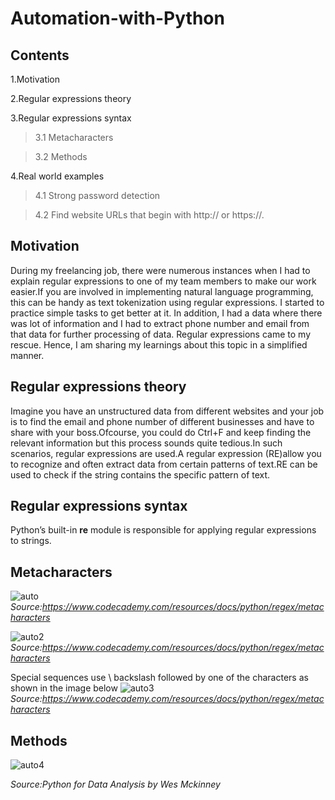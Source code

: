 # Automation-with-Python

## Contents
1.Motivation

2.Regular expressions theory
 
3.Regular expressions syntax
 
   
   >3.1 Metacharacters
  
   >3.2 Methods
  
4.Real world  examples
 
  >4.1 Strong password detection
  
  >4.2 Find website URLs that begin with http:// or https://.


## Motivation
During my freelancing job, there were numerous instances when I had to explain regular expressions to one of my team members to make our work easier.If you are involved in implementing natural language programming, this can be handy as text tokenization using regular expressions. I started to practice simple tasks to get better at it. In addition, I had a data where there was lot of information and I had to extract phone number and email from that data for further processing of data. Regular expressions came to my rescue. Hence, I am sharing my learnings about this topic in a simplified manner.

## Regular expressions theory
Imagine you have an unstructured data from different websites and your job is to find the email and phone number of different businesses and have to share with your boss.Ofcourse, you could do Ctrl+F and keep finding the relevant information but this process sounds quite tedious.In such scenarios, regular expressions are used.A regular expression (RE)allow you to recognize and often extract data from certain patterns of text.RE can be used to check if the string contains the specific pattern of text.

## Regular expressions syntax
Python’s built-in **re** module is responsible for applying regular expressions to strings.

## Metacharacters
![auto](https://user-images.githubusercontent.com/12171326/218261117-57432ebe-d2e0-4b0f-9e5a-f2bb63aeb6a1.JPG)
*Source:https://www.codecademy.com/resources/docs/python/regex/metacharacters*

![auto2](https://user-images.githubusercontent.com/12171326/218261357-40488d32-aaa3-4829-9df1-b1a342ac2aeb.JPG)
*Source:https://www.codecademy.com/resources/docs/python/regex/metacharacters*

Special sequences use \ backslash followed by one of the characters as shown in the image below
![auto3](https://user-images.githubusercontent.com/12171326/218261645-6e9da1bf-07f4-4a13-9db3-713e6a264f69.JPG)
*Source:https://www.codecademy.com/resources/docs/python/regex/metacharacters*

## Methods
![auto4](https://user-images.githubusercontent.com/12171326/218261827-ae929bfb-e41a-4a1a-a255-7541d3b00e97.JPG)

*Source:Python for Data Analysis by Wes Mckinney*



